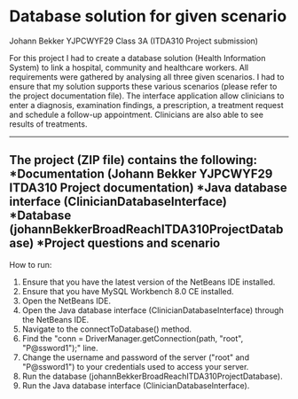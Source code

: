 # Database solution for given scenario


Johann Bekker YJPCWYF29 Class 3A (ITDA310 Project submission)

For this project I had to create a database solution (Health Information System) to link a hospital, community and healthcare workers. All requirements were gathered by analysing all three given scenarios. I had to ensure that my solution supports these various scenarios (please refer to the project documentation file).  The interface application allow clinicians to enter a diagnosis, examination findings, a prescription, a treatment request and schedule a follow-up appointment. Clinicians are also able to see results of treatments.  

--------------------------------------------------------------------------------
The project (ZIP file) contains the following:
*Documentation (Johann Bekker YJPCWYF29 ITDA310 Project documentation)
*Java database interface (ClinicianDatabaseInterface)
*Database (johannBekkerBroadReachITDA310ProjectDatabase)
*Project questions and scenario
--------------------------------------------------------------------------------

How to run:
1. Ensure that you have the latest version of the NetBeans IDE installed.
2. Ensure that you have MySQL Workbench 8.0 CE installed.
3. Open the NetBeans IDE.
4. Open the Java database interface (ClinicianDatabaseInterface) through the NetBeans IDE.
5. Navigate to the connectToDatabase() method.
6. Find the "conn = DriverManager.getConnection(path, "root", "P@ssword1");" line.
7. Change the username and password of the server ("root" and "P@ssword1") to your
   credentials used to access your server.
8. Run the database (johannBekkerBroadReachITDA310ProjectDatabase).
9. Run the Java database interface (ClinicianDatabaseInterface).
